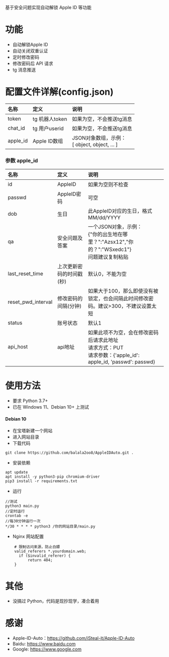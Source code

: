 基于安全问题实现自动解锁 Apple ID 等功能
 
# 功能
- 自动解锁Apple ID
- 自动关闭双重认证
- 定时修改密码
- 修改密码后 API 请求
- tg 消息推送

# 配置文件详解(config.json)
名称 | 定义 | 说明
:- | :- | :-
token | tg 机器人token | 如果为空，不会推送tg消息
chat_id | tg 用户userid | 如果为空，不会推送tg消息
apple_id | Apple ID数组 | JSON对象数组，示例：<br>[ object, object, ... ]

### 参数 apple_id
名称 | 定义 | 说明
:- | :- | :-
id | AppleID | 如果为空则不检查
passwd | AppleID密码 | 可空
dob | 生日 | 此AppleID对应的生日，格式 MM/dd/YYYY
qa | 安全问题及答案 | 一个JSON对象，示例：<br>{"你的出生地在哪里？":"Azsx12","你的？":"WSxedc1"}<br>问题建议复制粘贴
last_reset_time | 上次更新密码的时间戳(秒) | 默认0，不能为空
reset_pwd_interval | 修改密码的间隔(分钟) | 如果大于100，那么即使没有被锁定，也会间隔此时间修改密码。建议>300，不建议设置太短
status | 账号状态 | 默认1
api_host | api地址 | 如果此项不为空，会在修改密码后请求此地址<br>请求方式：PUT<br>请求参数：{'apple_id': apple_id, 'passwd': passwd}

# 使用方法
- 要求 Python 3.7+
- 已在 Windows 11、Debian 10+ 上测试

#### Debian 10

- 在宝塔新建一个网站
- 进入网站目录
- 下载代码 
```
git clone https://github.com/balala2oo8/AppleIDAuto.git .
```
- 安装依赖
```
apt update
apt install -y python3-pip chromium-driver
pip3 install -r requirements.txt
```
- 运行
```
//测试
python3 main.py
//定时运行
crontab -e
//每30分钟运行一次
*/30 * * * * python3 /你的网站目录/main.py
``` 
- Nginx 网站配置
```
    # 限制访问来源，防止白嫖
    valid_referers *.yourdomain.web;
	  if ($invalid_referer) {
		  return 404;
    }
```

# 其他
- 没搞过 Python，代码是现抄现学，凑合着用

# 感谢

* Apple-ID-Auto：https://github.com/iSteal-it/Apple-ID-Auto
* Baidu: https://www.baidu.com 
* Google: https://www.google.com